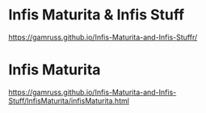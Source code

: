 # Infis Maturita & Infis Stuff
https://gamruss.github.io/Infis-Maturita-and-Infis-Stuffr/

# Infis Maturita

https://gamruss.github.io/Infis-Maturita-and-Infis-Stuff/InfisMaturita/infisMaturita.html
